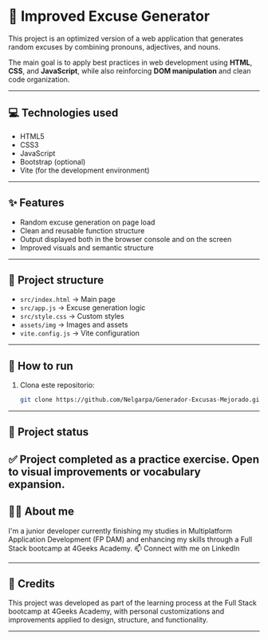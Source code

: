 # 🧠 Improved Excuse Generator

This project is an optimized version of a web application that generates random excuses by combining pronouns, adjectives, and nouns.

The main goal is to apply best practices in web development using **HTML**, **CSS**, and **JavaScript**, while also reinforcing **DOM manipulation** and clean code organization.

---

## 💻 Technologies used

- HTML5  
- CSS3  
- JavaScript  
- Bootstrap (optional)  
- Vite (for the development environment)

---

## ✨ Features

- Random excuse generation on page load  
- Clean and reusable function structure  
- Output displayed both in the browser console and on the screen  
- Improved visuals and semantic structure

---

## 📁 Project structure

- `src/index.html` → Main page  
- `src/app.js` → Excuse generation logic  
- `src/style.css` → Custom styles  
- `assets/img` → Images and assets  
- `vite.config.js` → Vite configuration

---

## 🚀 How to run

1. Clona este repositorio:
   ```bash
   git clone https://github.com/Nelgarpa/Generador-Excusas-Mejorado.git
   
---

   
## 📌 Project status

✅ Project completed as a practice exercise. Open to visual improvements or vocabulary expansion.
---

## 🙋‍♀️ About me

I'm a junior developer currently finishing my studies in Multiplatform Application Development (FP DAM) and enhancing my skills through a Full Stack bootcamp at 4Geeks Academy.
📫 Connect with me on LinkedIn

---

## 📝 Credits

This project was developed as part of the learning process at the Full Stack bootcamp at 4Geeks Academy, with personal customizations and improvements applied to design, structure, and functionality.

---
